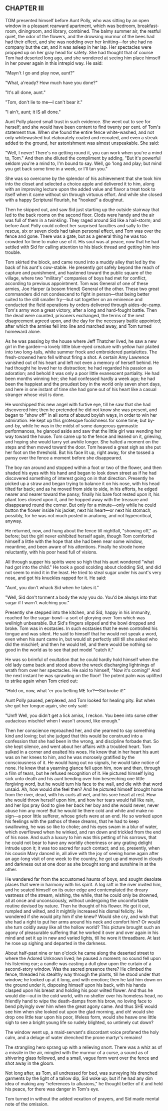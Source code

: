 ## CHAPTER III

TOM presented himself before Aunt Polly, who was sitting by an open window in a pleasant rearward apartment, which was bedroom, breakfast-room, diningroom, and library, combined.
The balmy summer air, the restful quiet, the odor of the flowers, and the drowsing murmur of the bees had had their effect, and she was nodding over her knitting—for she had no company but the cat, and it was asleep in her lap.
Her spectacles were propped up on her gray head for safety.
She had thought that of course Tom had deserted long ago, and she wondered at seeing him place himself in her power again in this intrepid way.
He said:

"Mayn't I go and play now, aunt?"

"What, a'ready?
How much have you done?"

"It's all done, aunt."

"Tom, don't lie to me—I can't bear it."

"I ain't, aunt; it IS all done."

Aunt Polly placed small trust in such evidence.
She went out to see for herself; and she would have been content to find twenty per cent.
of Tom's statement true.
When she found the entire fence white-washed, and not only whitewashed but elaborately coated and recoated, and even a streak added to the ground, her astonishment was almost unspeakable.
She said:

"Well, I never!
There's no getting round it, you can work when you're a mind to, Tom." And then she diluted the compliment by adding, "But it's powerful seldom you're a mind to, I'm bound to say.
Well, go 'long and play; but mind you get back some time in a week, or I'll tan you."

She was so overcome by the splendor of his achievement that she took him into the closet and selected a choice apple and delivered it to him, along with an improving lecture upon the added value and flavor a treat took to itself when it came without sin through virtuous effort.
And while she closed with a happy Scriptural flourish, he "hooked" a doughnut.

Then he skipped out, and saw Sid just starting up the outside stairway that led to the back rooms on the second floor.
Clods were handy and the air was full of them in a twinkling.
They raged around Sid like a hail-storm; and before Aunt Polly could collect her surprised faculties and sally to the rescue, six or seven clods had taken personal effect, and Tom was over the fence and gone.
There was a gate, but as a general thing he was too crowded for time to make use of it.
His soul was at peace, now that he had settled with Sid for calling attention to his black thread and getting him into trouble.

Tom skirted the block, and came round into a muddy alley that led by the back of his aunt's cow-stable.
He presently got safely beyond the reach of capture and punishment, and hastened toward the public square of the village, where two "military" companies of boys had met for conflict, according to previous appointment.
Tom was General of one of these armies, Joe Harper (a bosom friend) General of the other.
These two great commanders did not condescend to fight in person—that being better suited to the still smaller fry—but sat together on an eminence and conducted the field operations by orders delivered through aides-de-camp.
Tom's army won a great victory, after a long and hard-fought battle.
Then the dead were counted, prisoners exchanged, the terms of the next disagreement agreed upon, and the day for the necessary battle appointed; after which the armies fell into line and marched away, and Tom turned homeward alone.

As he was passing by the house where Jeff Thatcher lived, he saw a new girl in the garden—a lovely little blue-eyed creature with yellow hair plaited into two long-tails, white summer frock and embroidered pantalettes.
The fresh-crowned hero fell without firing a shot.
A certain Amy Lawrence vanished out of his heart and left not even a memory of herself behind.
He had thought he loved her to distraction; he had regarded his passion as adoration; and behold it was only a poor little evanescent partiality.
He had been months winning her; she had confessed hardly a week ago; he had been the happiest and the proudest boy in the world only seven short days, and here in one instant of time she had gone out of his heart like a casual stranger whose visit is done.

He worshipped this new angel with furtive eye, till he saw that she had discovered him; then he pretended he did not know she was present, and began to "show off" in all sorts of absurd boyish ways, in order to win her admiration.
He kept up this grotesque foolishness for some time; but by-and-by, while he was in the midst of some dangerous gymnastic performances, he glanced aside and saw that the little girl was wending her way toward the house.
Tom came up to the fence and leaned on it, grieving, and hoping she would tarry yet awhile longer.
She halted a moment on the steps and then moved toward the door.
Tom heaved a great sigh as she put her foot on the threshold.
But his face lit up, right away, for she tossed a pansy over the fence a moment before she disappeared.

The boy ran around and stopped within a foot or two of the flower, and then shaded his eyes with his hand and began to look down street as if he had discovered something of interest going on in that direction.
Presently he picked up a straw and began trying to balance it on his nose, with his head tilted far back; and as he moved from side to side, in his efforts, he edged nearer and nearer toward the pansy; finally his bare foot rested upon it, his pliant toes closed upon it, and he hopped away with the treasure and disappeared round the corner.
But only for a minute—only while he could button the flower inside his jacket, next his heart—or next his stomach, possibly, for he was not much posted in anatomy, and not hypercritical, anyway.

He returned, now, and hung about the fence till nightfall, "showing off," as before; but the girl never exhibited herself again, though Tom comforted himself a little with the hope that she had been near some window, meantime, and been aware of his attentions.
Finally he strode home reluctantly, with his poor head full of visions.

All through supper his spirits were so high that his aunt wondered "what had got into the child." He took a good scolding about clodding Sid, and did not seem to mind it in the least.
He tried to steal sugar under his aunt's very nose, and got his knuckles rapped for it.
He said:

"Aunt, you don't whack Sid when he takes it."

"Well, Sid don't torment a body the way you do.
You'd be always into that sugar if I warn't watching you."

Presently she stepped into the kitchen, and Sid, happy in his immunity, reached for the sugar-bowl—a sort of glorying over Tom which was wellnigh unbearable.
But Sid's fingers slipped and the bowl dropped and broke.
Tom was in ecstasies.
In such ecstasies that he even controlled his tongue and was silent.
He said to himself that he would not speak a word, even when his aunt came in, but would sit perfectly still till she asked who did the mischief; and then he would tell, and there would be nothing so good in the world as to see that pet model "catch it."

He was so brimful of exultation that he could hardly hold himself when the old lady came back and stood above the wreck discharging lightnings of wrath from over her spectacles.
He said to himself, "Now it's coming!" And the next instant he was sprawling on the floor!
The potent palm was uplifted to strike again when Tom cried out:

"Hold on, now, what 'er you belting ME for?—Sid broke it!"

Aunt Polly paused, perplexed, and Tom looked for healing pity.
But when she got her tongue again, she only said:

"Umf!
Well, you didn't get a lick amiss, I reckon.
You been into some other audacious mischief when I wasn't around, like enough."

Then her conscience reproached her, and she yearned to say something kind and loving; but she judged that this would be construed into a confession that she had been in the wrong, and discipline forbade that.
So she kept silence, and went about her affairs with a troubled heart.
Tom sulked in a corner and exalted his woes.
He knew that in her heart his aunt was on her knees to him, and he was morosely gratified by the consciousness of it.
He would hang out no signals, he would take notice of none.
He knew that a yearning glance fell upon him, now and then, through a film of tears, but he refused recognition of it.
He pictured himself lying sick unto death and his aunt bending over him beseeching one little forgiving word, but he would turn his face to the wall, and die with that word unsaid.
Ah, how would she feel then?
And he pictured himself brought home from the river, dead, with his curls all wet, and his sore heart at rest.
How she would throw herself upon him, and how her tears would fall like rain, and her lips pray God to give her back her boy and she would never, never abuse him any more!
But he would lie there cold and white and make no sign—a poor little sufferer, whose griefs were at an end.
He so worked upon his feelings with the pathos of these dreams, that he had to keep swallowing, he was so like to choke; and his eyes swam in a blur of water, which overflowed when he winked, and ran down and trickled from the end of his nose.
And such a luxury to him was this petting of his sorrows, that he could not bear to have any worldly cheeriness or any grating delight intrude upon it; it was too sacred for such contact; and so, presently, when his cousin Mary danced in, all alive with the joy of seeing home again after an age-long visit of one week to the country, he got up and moved in clouds and darkness out at one door as she brought song and sunshine in at the other.

He wandered far from the accustomed haunts of boys, and sought desolate places that were in harmony with his spirit.
A log raft in the river invited him, and he seated himself on its outer edge and contemplated the dreary vastness of the stream, wishing, the while, that he could only be drowned, all at once and unconsciously, without undergoing the uncomfortable routine devised by nature.
Then he thought of his flower.
He got it out, rumpled and wilted, and it mightily increased his dismal felicity.
He wondered if she would pity him if she knew?
Would she cry, and wish that she had a right to put her arms around his neck and comfort him?
Or would she turn coldly away like all the hollow world?
This picture brought such an agony of pleasurable suffering that he worked it over and over again in his mind and set it up in new and varied lights, till he wore it threadbare.
At last he rose up sighing and departed in the darkness.

About half-past nine or ten o'clock he came along the deserted street to where the Adored Unknown lived; he paused a moment; no sound fell upon his listening ear; a candle was casting a dull glow upon the curtain of a second-story window.
Was the sacred presence there?
He climbed the fence, threaded his stealthy way through the plants, till he stood under that window; he looked up at it long, and with emotion; then he laid him down on the ground under it, disposing himself upon his back, with his hands clasped upon his breast and holding his poor wilted flower.
And thus he would die—out in the cold world, with no shelter over his homeless head, no friendly hand to wipe the death-damps from his brow, no loving face to bend pityingly over him when the great agony came.
And thus SHE would see him when she looked out upon the glad morning, and oh!
would she drop one little tear upon his poor, lifeless form, would she heave one little sigh to see a bright young life so rudely blighted, so untimely cut down?

The window went up, a maid-servant's discordant voice profaned the holy calm, and a deluge of water drenched the prone martyr's remains!

The strangling hero sprang up with a relieving snort.
There was a whiz as of a missile in the air, mingled with the murmur of a curse, a sound as of shivering glass followed, and a small, vague form went over the fence and shot away in the gloom.

Not long after, as Tom, all undressed for bed, was surveying his drenched garments by the light of a tallow dip, Sid woke up; but if he had any dim idea of making any "references to allusions," he thought better of it and held his peace, for there was danger in Tom's eye.

Tom turned in without the added vexation of prayers, and Sid made mental note of the omission.
